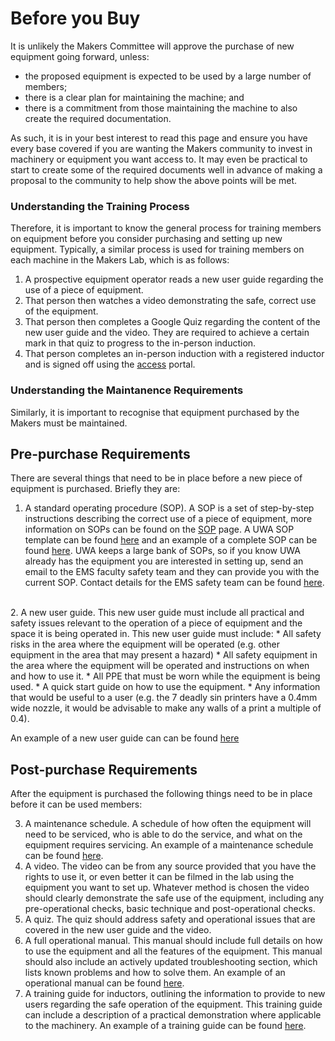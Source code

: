 <!-- TITLE: Acquiring New Equipment [DRAFT] -->
<!-- SUBTITLE: So you want to set up some new equipment? -->

#  Before you Buy
It is unlikely the Makers Committee will approve the purchase of new equipment going forward, unless:

* the proposed equipment is expected to be used by a large number of members;
* there is a clear plan for maintaining the machine; and
* there is a commitment from those maintaining the machine to also create the required documentation.

As such, it is in your best interest to read this page and ensure you have every base covered if you are wanting the Makers community to invest in machinery or equipment you want access to. It may even be practical to start to create some of the required documents well in advance of making a proposal to the community to help show the above points will be met.

### Understanding the Training Process

 Therefore, it is important to know the general process for training members on equipment before you consider purchasing and setting up new equipment. Typically, a similar process is used for training members on each machine in the Makers Lab, which is as follows: 

1. A prospective equipment operator reads a new user guide regarding the use of a piece of equipment.
2. That person then watches a video demonstrating the safe, correct use of the equipment.
3. That person then completes a Google Quiz  regarding the content of the new user guide and the video. They are required to achieve a certain mark in that quiz to progress to the in-person induction. 
4. That person completes an in-person induction with a registered inductor and is signed off using the [access](https://access.uwamakers.com) portal.

### Understanding the Maintanence Requirements

Similarly, it is important to recognise that equipment purchased by the Makers must be maintained. 

## Pre-purchase Requirements


There are several things that need to be in place before a new piece of equipment is purchased.  Briefly they are:

1. A standard operating procedure (SOP). A SOP is a set of step-by-step instructions describing the correct use of a piece of equipment, more information on SOPs can be found on the [SOP](https://wiki.uwamakers.com/create/safety/sop) page. A UWA SOP template can be found [here](https://www.safety.uwa.edu.au/management/toolkit#sops) and an example of a complete SOP can be found [here](https://docs.google.com/document/d/18mJKcWbywtNC0fqUfgkiQwa9AWbA828fx-XQE5nypw0/edit?usp=sharing). UWA keeps a large bank of SOPs, so if you know UWA already has the equipment you are interested in setting up, send an email to the EMS faculty safety team and they can provide you with the current SOP. Contact details for the EMS safety team can be found [here](http://www.staff.uwa.edu.au/faculties/ems-staff/safety_health/team).
</br>
2. A new user guide. This new user guide must include all practical and safety issues relevant to the operation of a piece of equipment and the space it is being operated in. This new user guide must include:
* All safety risks in the area where the equipment will be operated (e.g. other equipment in the area that may present a hazard)
* All safety equipment in the area where the equipment will be operated and instructions on when and how to use it.
* All PPE that must be worn while the equipment is being used.
* A quick start guide on how to use the equipment. 
* Any information that would be useful to a user (e.g. the 7 deadly sin printers have a 0.4mm wide nozzle, it would be advisable to make any walls of a print a multiple of 0.4).

An example of a new user guide can can be found [here]()


## Post-purchase Requirements
After the equipment is purchased the following things need to be in place before it can be used members: 

3. A maintenance schedule. A schedule of how often the equipment will need to be serviced, who is able to do the service, and what on the equipment requires servicing. An example of a maintenance schedule can be found [here]().
4. A video. The video can be from any source provided that you have the rights to use it, or even better it can be filmed in the lab using the equipment you want to set up. Whatever method is chosen the video should clearly demonstrate the safe use of the equipment, including any pre-operational checks, basic technique and  post-operational checks.
5. A quiz. The quiz should address safety and operational issues that are covered in the new user guide and the video.
6. A full operational manual. This manual should include full details on how to use the equipment and all the features of the equipment. This manual should also include an actively updated troubleshooting section, which lists known problems and how to solve them. An example of an operational manual can be found [here]().
7. A training guide for inductors, outlining the information to provide to new users regarding the safe operation of the equipment. This training guide can include a description of a practical demonstration where applicable to the machinery. An example of a training guide can be found [here]().

